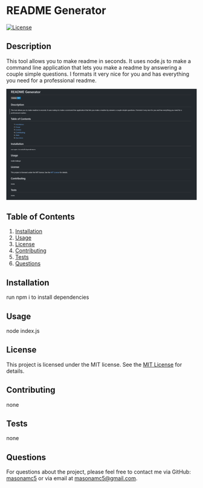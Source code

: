 # README Generator

[![License](https://img.shields.io/badge/License-MIT-blue.svg)](https://opensource.org/licenses/MIT)

## Description

This tool allows you to make readme in seconds. It uses node.js to make a command line application that lets you make a readme by answering a couple simple questions. I formats it very nice for you and has everything you need for a professional readme.

![readme pic](./develop/images/readme.png)

## Table of Contents

1. [Installation](#installation)
2. [Usage](#usage)
3. [License](#license)
4. [Contributing](#contributing)
5. [Tests](#tests)
6. [Questions](#questions)

## Installation

run npm i to install dependencies

## Usage

node index.js

## License

This project is licensed under the MIT license. See the [MIT License]([License](https://opensource.org/licenses/MIT)) for details.

## Contributing

none

## Tests

none

## Questions

For questions about the project, please feel free to contact me via GitHub: [masonamc5](https://github.com/masonamc5) or via email at masonamc5@gmail.com.
